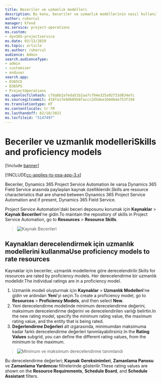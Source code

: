 ```yaml
---
title: Beceriler ve uzmanlık modelleri
description: Bu konu, beceriler ve uzmanlık modellerinin nasıl kullanılacağı hakkında bilgi sağlar.
author: ruhercul
manager: kfend
ms.service: project-operations
ms.custom:
- dyn365-projectservice
ms.date: 03/13/2019
ms.topic: article
ms.author: ruhercul
audience: Admin
search.audienceType:
- admin
- customizer
- enduser
search.app:
- D365CE
- D365PS
- ProjectOperations
ms.openlocfilehash: c7da8b2a7eda51b2aa7cf04e325a92f33d834efc
ms.sourcegitcommit: 418fa1fe9d605b8faccc2d5dee1b04b4e753f194
ms.translationtype: HT
ms.contentlocale: tr-TR
ms.lasthandoff: 02/10/2021
ms.locfileid: "5147497"
---
```

# <a name="skills-and-proficiency-models"></a><span data-ttu-id="90dbc-103">Beceriler ve uzmanlık modelleri</span><span class="sxs-lookup"><span data-stu-id="90dbc-103">Skills and proficiency models</span></span>

[!include [banner](../includes/psa-now-project-operations.md)]

[!INCLUDE[cc-applies-to-psa-app-3.x](../includes/cc-applies-to-psa-app-3x.md)]

<span data-ttu-id="90dbc-104">Beceriler, Dynamics 365 Project Service Automation ile varsa Dynamics 365 Field Service arasında paylaşılan kaynak özellikleridir.</span><span class="sxs-lookup"><span data-stu-id="90dbc-104">Skills are resource characteristics that are shared between Dynamics 365 Project Service Automation and if present, Dynamics 365 Field Service.</span></span> 

<span data-ttu-id="90dbc-105">Project Service Automation'daki beceri deposunu korumak için **Kaynaklar** \> **Kaynak Becerileri**'ne gidin.</span><span class="sxs-lookup"><span data-stu-id="90dbc-105">To maintain the repository of skills in Project Service Automation, go to **Resources** \> **Resource Skills**.</span></span> 

> ![Kaynak Becerileri](media/Resource-Management-image84.png)

## <a name="use-proficiency-models-to-rate-resources"></a><span data-ttu-id="90dbc-107">Kaynakları derecelendirmek için uzmanlık modellerini kullanma</span><span class="sxs-lookup"><span data-stu-id="90dbc-107">Use proficiency models to rate resources</span></span>

<span data-ttu-id="90dbc-108">Kaynaklar için beceriler, uzmanlık modellerine göre derecelendirilir.</span><span class="sxs-lookup"><span data-stu-id="90dbc-108">Skills for resources are rated by proficiency models.</span></span> <span data-ttu-id="90dbc-109">Her derecelendirme bir uzmanlık modelidir.</span><span class="sxs-lookup"><span data-stu-id="90dbc-109">The individual ratings are in a proficiency model.</span></span> 

1. <span data-ttu-id="90dbc-110">Uzmanlık modeli oluşturmak için **Kaynaklar** \> **Uzmanlık Modelleri**'ne gidin ve ardından **Yeni**'yi seçin.</span><span class="sxs-lookup"><span data-stu-id="90dbc-110">To create a proficiency model, go to **Resources** \> **Proficiency Models**, and then select **New**.</span></span>
2. <span data-ttu-id="90dbc-111">Yeni derecelendirme modelinde minimum derecelendirme değerini, maksimum derecelendirme değerini ve derecelendirilen varlığı belirtin.</span><span class="sxs-lookup"><span data-stu-id="90dbc-111">In the new rating model, specify the minimum rating value, the maximum rating value, and the entity that is being rated.</span></span>
3. <span data-ttu-id="90dbc-112">**Değerlendirme Değerleri** alt ızgarasında, minimumdan maksimuma kadar farklı derecelendirme değerleri tanımlayabilirsiniz.</span><span class="sxs-lookup"><span data-stu-id="90dbc-112">In the **Rating Values** subgrid, you can define the different rating values, from the minimum to the maximum.</span></span>

> ![Minimum ve maksimum derecelendirme tanımlandı](media/Resource-Management-image85.png)

<span data-ttu-id="90dbc-114">Bu derecelendirme değerleri; **Kaynak Gereksinimleri**, **Zamanlama Panosu** ve **Zamanlama Yardımcısı** filtrelerinde gösterilir.</span><span class="sxs-lookup"><span data-stu-id="90dbc-114">These rating values are shown on the **Resource Requirements**, **Schedule Board**, and **Schedule Assistant** filters.</span></span>

